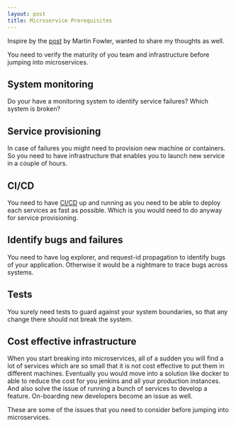 ```yaml
---
layout: post
title: Microservice Prerequisites
---
```


Inspire by the [post](https://martinfowler.com/bliki/MicroservicePrerequisites.html) by Martin Fowler, wanted to share my thoughts as well.

You need to verify the maturity of you team and infrastructure before jumping into microservices.

## System monitoring
Do your have a monitoring system to identify service failures? Which system is broken?

## Service provisioning
In case of failures you might need to provision new machine or containers. So you need to have infrastructure that enables you to launch new service in a couple of hours.

## CI/CD
You need to have [CI/CD](https://martinfowler.com/bliki/DeploymentPipeline.html) up and running as you need to be able to deploy each services as fast as possible. Which is you would need to do anyway for service provisioning.

## Identify bugs and failures
You need to have log explorer, and request-id propagation to identify bugs of your application. Otherwise it would be a nightmare to trace bugs across systems.

## Tests
You surely need tests to guard against your system boundaries, so that any change there should not break the system.

## Cost effective infrastructure
When you start breaking into microservices, all of a sudden you will find a lot of services which are so small that it is not cost effective to put them in different machines. Eventually you would move into a solution like docker to able to reduce the cost for you jenkins and all your production instances. And also solve the issue of running a bunch of services to develop a feature. On-boarding new developers become an issue as well.

These are some of the issues that you need to consider before jumping into microservices.